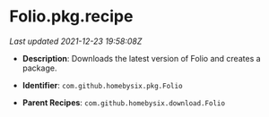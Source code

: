 # Folio.pkg.recipe

_Last updated 2021-12-23 19:58:08Z_

- **Description**: Downloads the latest version of Folio and creates a package.

- **Identifier**: `com.github.homebysix.pkg.Folio`

- **Parent Recipes**: `com.github.homebysix.download.Folio`